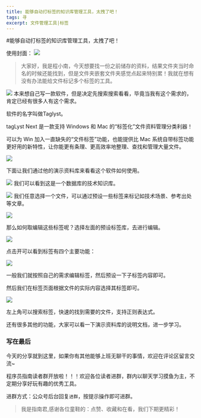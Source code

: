 ```yaml
---
title: 能够自动打标签的知识库管理工具，太拽了吧！
tags: 寻
excerpt: 文件管理工具|标签
---
```

#能够自动打标签的知识库管理工具，太拽了吧！

使用封面：
![](https://navtool.gitee.io/blog/assets/imgs/20220823/DM_20220824095123_001.PNG)




>大家好，我是程小南，今天想要找一份之前储存的资料，结果文件夹当时命名的时候还能找到，但是文件夹嵌套文件夹感觉点起来特别累！我就在想有没有办法能给文件标记多个标签的工具。


![](https://navtool.gitee.io/blog/assets/imgs/20220823/DM_20220824095123_002.PNG)
本来想自己写一款软件，但是决定先搜索搜索看看，毕竟当我有这个需求的，肯定已经有很多人有这个需求。

软件的名字叫做Taglyst。

tagLyst Next 是一款支持 Windows 和 Mac 的“标签化”文件资料管理分类利器！

可以为 Win 加入一直缺失的“文件标签”功能，也能提供比 Mac 系统自带标签功能更好用的新特性，让你能更有条理、更高效率地整理、查找和管理大量文件。


![](https://navtool.gitee.io/blog/assets/imgs/20220823/DM_20220824095123_003.PNG)

下面让我们通过他的演示资料库来看看这个软件如何使用。

![](https://navtool.gitee.io/blog/assets/imgs/20220823/DM_20220824095123_004.PNG)
我们可以看到这是一个数据库的技术知识库。


![](https://navtool.gitee.io/blog/assets/imgs/20220823/DM_20220824095123_005.PNG)
我们任意选择一个文件，可以通过预设一些标签来标记如技术场景、参考出处等文章。

![](https://navtool.gitee.io/blog/assets/imgs/20220823/DM_20220824095123_006.PNG)

那么如何取编辑这些标签呢？选择左面的预设标签库，去进行编辑。

![](https://navtool.gitee.io/blog/assets/imgs/20220823/DM_20220824095123_007.PNG)

点击开可以看到标签有四个主要功能：

![](https://navtool.gitee.io/blog/assets/imgs/20220823/DM_20220824095123_008.PNG)

一般我们就按照自己的需求编辑标签，然后预设一下子标签内容即可。

然后我们在标签页面根据文件的实际内容选择其标签即可。


![](https://navtool.gitee.io/blog/assets/imgs/20220823/DM_20220824095123_009.PNG)

左上角可以搜索标签，快速的找到需要的文件，支持正则表达式。

还有很多其他的功能，大家可以看一下演示资料库的说明文档，进一步学习。

### 写在最后

今天的分享就到这里，如果你有其他能够上班无聊干的事情，欢迎在评论区留言交流~

程序员指南读者群开放啦！！！欢迎各位读者进群，群内以聊天学习摸鱼为主，不定期分享好玩有趣的优秀工具。

进群方式：公众号后台回复`进群`，按提示操作即可进群。

>  我是指南君,感谢各位童鞋的：点赞、收藏和在看，我们下期更精彩！
